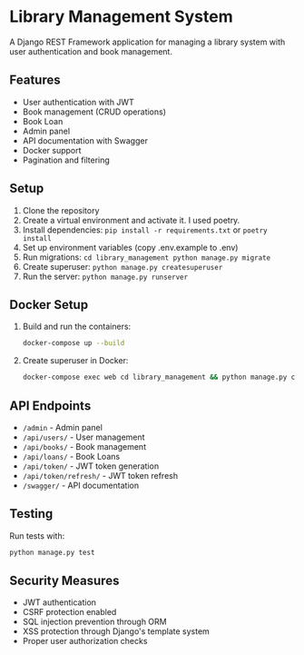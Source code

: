# Library Management System

A Django REST Framework application for managing a library system with user authentication and book management.

## Features

- User authentication with JWT
- Book management (CRUD operations)
- Book Loan
- Admin panel
- API documentation with Swagger
- Docker support
- Pagination and filtering

## Setup

1. Clone the repository
2. Create a virtual environment and activate it. I used poetry.
3. Install dependencies: `pip install -r requirements.txt` or `poetry install`
4. Set up environment variables (copy .env.example to .env)
5. Run migrations: `cd library_management python manage.py migrate`
6. Create superuser: `python manage.py createsuperuser`
7. Run the server: `python manage.py runserver`

## Docker Setup

1. Build and run the containers:
   ```bash
   docker-compose up --build
   ```

2. Create superuser in Docker:
   ```bash
   docker-compose exec web cd library_management && python manage.py createsuperuser
   ```

## API Endpoints

- `/admin` - Admin panel
- `/api/users/` - User management
- `/api/books/` - Book management
- `/api/loans/` - Book Loans
- `/api/token/` - JWT token generation
- `/api/token/refresh/` - JWT token refresh
- `/swagger/` - API documentation

## Testing

Run tests with:
```bash
python manage.py test
```

## Security Measures

- JWT authentication
- CSRF protection enabled
- SQL injection prevention through ORM
- XSS protection through Django's template system
- Proper user authorization checks